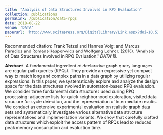 ```yaml
---
title: "Analysis of Data Structures Involved in RPQ Evaluation"
collection: publications
permalink: /publication/data-rpqs
date: 2018-08-22
venue: 'DATA'
paperurl: 'http://www.scitepress.org/DigitalLibrary/Link.aspx?doi=10.5220/0006860303340343'
---
```


Recommended citation: Frank Tetzel and Hannes Voigt and Marcus Paradies and Romans Kasperovics and Wolfgang Lehner. (2018). "Analysis of Data Structures Involved in RPQ Evaluation." <i>DATA'18</i>.

**Abstract.** A fundamental ingredient of declarative graph query languages are regular path queries (RPQs). They provide an expressive yet compact way to match long and complex paths in a data graph by utilizing regular expressions. In this paper, we systematically explore and analyze the design space for the data structures involved in automaton-based RPQ evaluation. We consider three fundamental data structures used during RPQ processing: adjacency lists for quick neighborhood exploration, visited data structure for cycle detection, and the representation of intermediate results. We conduct an extensive experimental evaluation on realistic graph data sets and systematically investigate various alternative data structure representations and implementation variants. We show that carefully crafted data structures which exploit the access pattern of RPQs lead to reduced peak memory consumption and evaluation time.

